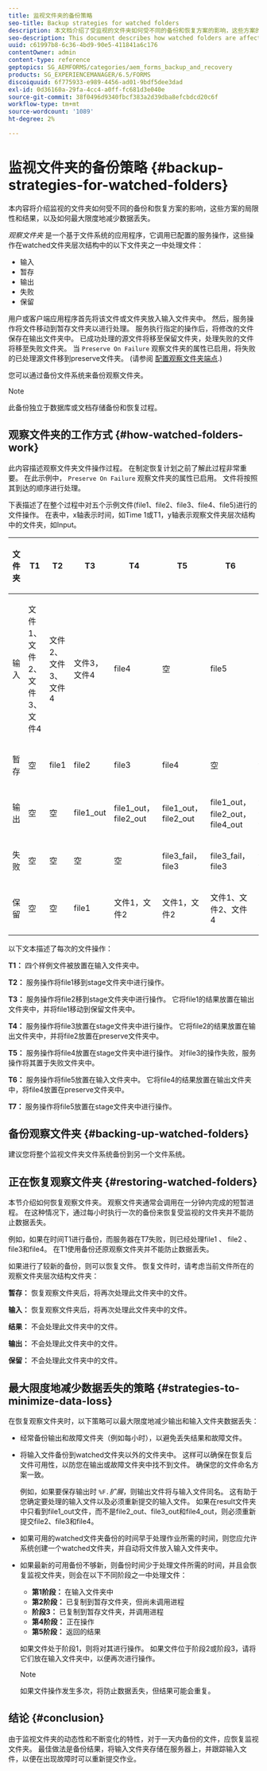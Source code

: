 ```yaml
---
title: 监视文件夹的备份策略
seo-title: Backup strategies for watched folders
description: 本文档介绍了受监视的文件夹如何受不同的备份和恢复方案的影响，这些方案的局限性和结果，以及如何最大限度地减少数据丢失。
seo-description: This document describes how watched folders are affected by different backup and recovery scenarios, the limitations and outcomes of these scenarios, and how to minimize data loss.
uuid: c61997b8-6c36-4bd9-90e5-411841a6c176
contentOwner: admin
content-type: reference
geptopics: SG_AEMFORMS/categories/aem_forms_backup_and_recovery
products: SG_EXPERIENCEMANAGER/6.5/FORMS
discoiquuid: 6f775933-e989-4456-ad01-9bdf5dee3dad
exl-id: 0d36160a-29fa-4cc4-a0ff-fc681d3e040e
source-git-commit: 38f0496d9340fbcf383a2d39dba8efcbdcd20c6f
workflow-type: tm+mt
source-wordcount: '1089'
ht-degree: 2%

---
```


# 监视文件夹的备份策略 {#backup-strategies-for-watched-folders}

本内容将介绍监视的文件夹如何受不同的备份和恢复方案的影响，这些方案的局限性和结果，以及如何最大限度地减少数据丢失。

*观察文件夹* 是一个基于文件系统的应用程序，它调用已配置的服务操作，这些操作在watched文件夹层次结构中的以下文件夹之一中处理文件：

* 输入
* 暂存
* 输出
* 失败
* 保留

用户或客户端应用程序首先将该文件或文件夹放入输入文件夹中。 然后，服务操作将文件移动到暂存文件夹以进行处理。 服务执行指定的操作后，将修改的文件保存在输出文件夹中。 已成功处理的源文件将移至保留文件夹，处理失败的文件将移至失败文件夹。 当 `Preserve On Failure` 观察文件夹的属性已启用，将失败的已处理源文件移到preserve文件夹。 (请参阅 [配置观察文件夹端点](/help/forms/using/admin-help/configuring-watched-folder-endpoints.md#configuring-watched-folder-endpoints).)

您可以通过备份文件系统来备份观察文件夹。

>[!NOTE]
>
>此备份独立于数据库或文档存储备份和恢复过程。

## 观察文件夹的工作方式 {#how-watched-folders-work}

此内容描述观察文件夹文件操作过程。 在制定恢复计划之前了解此过程非常重要。 在此示例中， `Preserve On Failure` 观察文件夹的属性已启用。 文件将按照其到达的顺序进行处理。

下表描述了在整个过程中对五个示例文件(file1、file2、file3、file4、file5)进行的文件操作。 在表中，x轴表示时间，如Time 1或T1，y轴表示观察文件夹层次结构中的文件夹，如Input。

<table>
 <thead>
  <tr>
   <th><p>文件夹</p></th>
   <th><p>T1</p></th>
   <th><p>T2</p></th>
   <th><p>T3</p></th>
   <th><p>T4</p></th>
   <th><p>T5</p></th>
   <th><p>T6</p></th>
   <th><p>T7</p></th>
  </tr>
 </thead>
 <tbody>
  <tr>
   <td><p>输入</p></td>
   <td><p>文件1、文件2、文件3、文件4</p></td>
   <td><p>文件2、文件3、文件4</p></td>
   <td><p>文件3，文件4</p></td>
   <td><p>file4</p></td>
   <td><p>空</p></td>
   <td><p>file5</p></td>
   <td><p>空</p></td>
  </tr>
  <tr>
   <td><p>暂存</p></td>
   <td><p>空</p></td>
   <td><p>file1</p></td>
   <td><p>file2</p></td>
   <td><p>file3</p></td>
   <td><p>file4</p></td>
   <td><p>空</p></td>
   <td><p>file5</p></td>
  </tr>
  <tr>
   <td><p>输出</p></td>
   <td><p>空</p></td>
   <td><p>空</p></td>
   <td><p>file1_out</p></td>
   <td><p>file1_out， file2_out</p></td>
   <td><p>file1_out， file2_out</p></td>
   <td><p>file1_out， file2_out， file4_out</p></td>
   <td><p>file1_out， file2_out， file4_out</p></td>
  </tr>
  <tr>
   <td><p>失败</p></td>
   <td><p>空</p></td>
   <td><p>空</p></td>
   <td><p>空</p></td>
   <td><p>空</p></td>
   <td><p>file3_fail， file3 </p></td>
   <td><p>file3_fail， file3 </p></td>
   <td><p>file3_fail， file3 </p></td>
  </tr>
  <tr>
   <td><p>保留</p></td>
   <td><p>空</p></td>
   <td><p>空</p></td>
   <td><p>file1 </p></td>
   <td><p>文件1，文件2 </p></td>
   <td><p>文件1，文件2 </p></td>
   <td><p>文件1、文件2、文件4 </p></td>
   <td><p>文件1、文件2、文件4 </p></td>
  </tr>
 </tbody>
</table>

以下文本描述了每次的文件操作：

**T1：** 四个样例文件被放置在输入文件夹中。

**T2：** 服务操作将file1移到stage文件夹中进行操作。

**T3：** 服务操作将file2移到stage文件夹中进行操作。 它将file1的结果放置在输出文件夹中，并将file1移动到保留文件夹中。

**T4：** 服务操作将file3放置在stage文件夹中进行操作。 它将file2的结果放置在输出文件夹中，并将file2放置在preserve文件夹中。

**T5：** 服务操作将file4放置在stage文件夹中进行操作。 对file3的操作失败，服务操作将其置于失败文件夹中。

**T6：** 服务操作将file5放置在输入文件夹中。 它将file4的结果放置在输出文件夹中，将file4放置在preserve文件夹中。

**T7：** 服务操作将file5放置在stage文件夹中进行操作。

## 备份观察文件夹 {#backing-up-watched-folders}

建议您将整个监视文件夹文件系统备份到另一个文件系统。

## 正在恢复观察文件夹 {#restoring-watched-folders}

本节介绍如何恢复观察文件夹。 观察文件夹通常会调用在一分钟内完成的短暂进程。 在这种情况下，通过每小时执行一次的备份来恢复受监视的文件夹并不能防止数据丢失。

例如，如果在时间T1进行备份，而服务器在T7失败，则已经处理file1 、 file2 、 file3和file4。 在T1使用备份还原观察文件夹并不能防止数据丢失。

如果进行了较新的备份，则可以恢复文件。 恢复文件时，请考虑当前文件所在的观察文件夹层次结构文件夹：

**暂存：** 恢复观察文件夹后，将再次处理此文件夹中的文件。

**输入：** 恢复观察文件夹后，将再次处理此文件夹中的文件。

**结果：** 不会处理此文件夹中的文件。

**输出：** 不会处理此文件夹中的文件。

**保留：** 不会处理此文件夹中的文件。

## 最大限度地减少数据丢失的策略 {#strategies-to-minimize-data-loss}

在恢复观察文件夹时，以下策略可以最大限度地减少输出和输入文件夹数据丢失：

* 经常备份输出和故障文件夹（例如每小时），以避免丢失结果和故障文件。
* 将输入文件备份到watched文件夹以外的文件夹中。 这样可以确保在恢复后文件可用性，以防您在输出或故障文件夹中找不到文件。 确保您的文件命名方案一致。

  例如，如果要保存输出时 `%F.`*扩展*，则输出文件将与输入文件同名。 这有助于您确定要处理的输入文件以及必须重新提交的输入文件。 如果在result文件夹中只看到file1_out文件，而不是file2_out、file3_out和file4_out，则必须重新提交file2、file3和file4。

* 如果可用的watched文件夹备份的时间早于处理作业所需的时间，则您应允许系统创建一个watched文件夹，并自动将文件放入输入文件夹中。
* 如果最新的可用备份不够新，则备份时间少于处理文件所需的时间，并且会恢复监视文件夹，则会在以下不同阶段之一中处理文件：

   * **第1阶段：** 在输入文件夹中
   * **第2阶段：** 已复制到暂存文件夹，但尚未调用进程
   * **阶段3：** 已复制到暂存文件夹，并调用进程
   * **第4阶段：** 正在操作
   * **第5阶段：** 返回的结果

  如果文件处于阶段1，则将对其进行操作。 如果文件位于阶段2或阶段3，请将它们放在输入文件夹中，以便再次进行操作。

  >[!NOTE]
  >
  >如果文件操作发生多次，将防止数据丢失，但结果可能会重复。

## 结论 {#conclusion}

由于监视文件夹的动态性和不断变化的特性，对于一天内备份的文件，应恢复监视文件夹。 最佳做法是备份结果，将输入文件夹存储在服务器上，并跟踪输入文件，以便在出现故障时可以重新提交作业。
